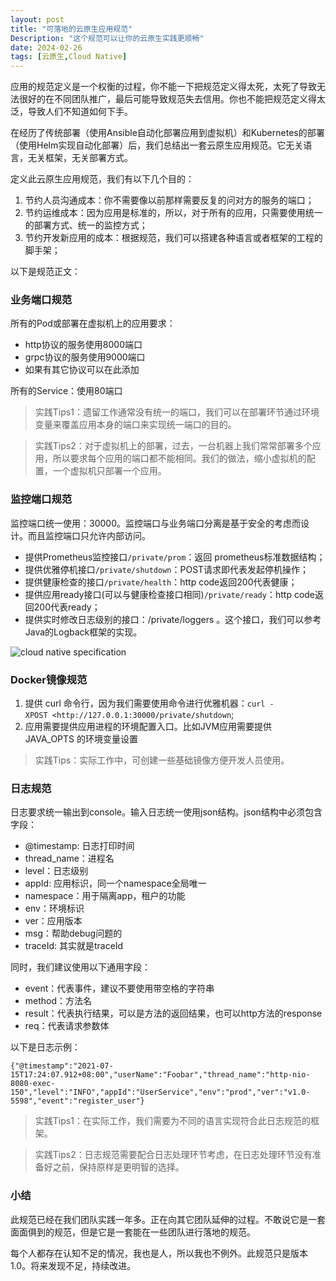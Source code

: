 ```yaml
---
layout: post
title: "可落地的云原生应用规范"
Description: "这个规范可以让你的云原生实践更顺畅"
date: 2024-02-26
tags: [云原生,Cloud Native]
---
```


应用的规范定义是一个权衡的过程，你不能一下把规范定义得太死，太死了导致无法很好的在不同团队推广，最后可能导致规范失去信用。你也不能把规范定义得太泛，导致人们不知道如何下手。

在经历了传统部署（使用Ansible自动化部署应用到虚拟机）和Kubernetes的部署（使用Helm实现自动化部署）后，我们总结出一套云原生应用规范。它无关语言，无关框架，无关部署方式。

定义此云原生应用规范，我们有以下几个目的：

1. 节约人员沟通成本：你不需要像以前那样需要反复的问对方的服务的端口；
2. 节约运维成本：因为应用是标准的，所以，对于所有的应用，只需要使用统一的部署方式、统一的监控方式；
3. 节约开发新应用的成本：根据规范，我们可以搭建各种语言或者框架的工程的脚手架；

以下是规范正文：

### **业务端口规范**

所有的Pod或部署在虚拟机上的应用要求：

*   http协议的服务使用8000端口
*   grpc协议的服务使用9000端口
*   如果有其它协议可以在此添加

所有的Service：使用80端口

> 实践Tips1：遗留工作通常没有统一的端口，我们可以在部署环节通过环境变量来覆盖应用本身的端口来实现统一端口的目的。

> 实践Tips2：对于虚拟机上的部署，过去，一台机器上我们常常部署多个应用，所以要求每个应用的端口都不能相同。我们的做法，缩小虚拟机的配置，一个虚拟机只部署一个应用。

### **监控端口规范**

监控端口统一使用：30000。监控端口与业务端口分离是基于安全的考虑而设计。而且监控端口只允许内部访问。

*   提供Prometheus监控接口`/private/prom`：返回 prometheus标准数据结构；
*   提供优雅停机接口`/private/shutdown`：POST请求即代表发起停机操作；
*   提供健康检查的接口`/private/health`：http code返回200代表健康；
*   提供应用ready接口(可以与健康检查接口相同)`/private/ready`：http code返回200代表ready；
*   提供实时修改日志级别的接口：/private/loggers 。这个接口，我们可以参考Java的Logback框架的实现。

![cloud native specification](/assets/images/cloud-native-specification.png)

### **Docker镜像规范**

1.  提供 curl 命令行，因为我们需要使用命令进行优雅机器：`curl -XPOST <http://127.0.0.1:30000/private/shutdown`;
2.  应用需要提供应用进程的环境配置入口。比如JVM应用需要提供 JAVA_OPTS 的环境变量设置

> 实践Tips：实际工作中，可创建一些基础镜像方便开发人员使用。

### **日志规范**

日志要求统一输出到console。输入日志统一使用json结构。json结构中必须包含字段：

*   @timestamp: 日志打印时间
*   thread_name：进程名
*   level：日志级别
*   appId: 应用标识，同一个namespace全局唯一
*   namespace：用于隔离app，租户的功能
*   env：环境标识
*   ver：应用版本
*   msg：帮助debug问题的
*   traceId: 其实就是traceId

同时，我们建议使用以下通用字段：

*   event：代表事件，建议不要使用带空格的字符串
*   method：方法名
*   result：代表执行结果，可以是方法的返回结果，也可以http方法的response
*   req：代表请求参数体

以下是日志示例：

`{"@timestamp":"2021-07-15T17:24:07.912+08:00","userName":"Foobar","thread_name":"http-nio-8080-exec-150","level":"INFO","appId":"UserService","env":"prod","ver":"v1.0-5598","event":"register_user"}`

> 实践Tips1：在实际工作，我们需要为不同的语言实现符合此日志规范的框架。

> 实践Tips2：日志规范需要配合日志处理环节考虑，在日志处理环节没有准备好之前，保持原样是更明智的选择。

### 小结

此规范已经在我们团队实践一年多。正在向其它团队延伸的过程。不敢说它是一套面面俱到的规范，但是它是一套能在一些团队进行落地的规范。

每个人都存在认知不足的情况，我也是人，所以我也不例外。此规范只是版本1.0。将来发现不足，持续改进。
